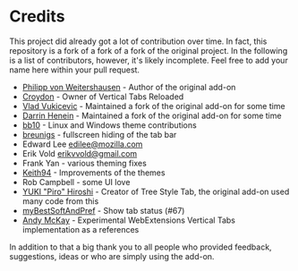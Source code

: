 # Credits

This project did already got a lot of contribution over time. In fact, this repository is a fork of a fork of a fork of the original project. In the following is a list of contributors, however, it's likely incomplete. Feel free to add your name here within your pull request.

 * [Philipp von Weitershausen](https://github.com/philikon) - Author of the original add-on
 * [Croydon](https://github.com/Croydon) - Owner of Vertical Tabs Reloaded
 * [Vlad Vukicevic](https://github.com/vvuk) - Maintained a fork of the original add-on for some time
 * [Darrin Henein](https://github.com/darrinhenein) - Maintained a fork of the original add-on for some time
 * [bb10](https://github.com/bb10) - Linux and Windows theme contributions
 * [breunigs](https://github.com/breunigs) - fullscreen hiding of the tab bar
 * Edward Lee <edilee@mozilla.com>
 * Erik Vold <erikvvold@gmail.com>
 * Frank Yan - various theming fixes
 * [Keith94](https://github.com/Keith94) - Improvements of the themes
 * Rob Campbell - some UI love
 * [YUKI "Piro" Hiroshi](https://github.com/piroor) - Creator of Tree Style Tab, the original add-on used many code from this
 * [myBestSoftAndPref](https://github.com/myBestSoftAndPref) - Show tab status (#67)
 * [Andy McKay](https://github.com/andymckay/sidebar-tabs) - Experimental WebExtensions Vertical Tabs implementation as a references

In addition to that a big thank you to all people who provided feedback, suggestions, ideas or who are simply using the add-on.

